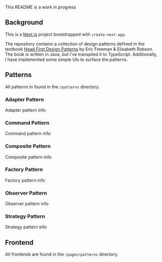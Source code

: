 This README is a work in progress

## Background
This is a [Next.js](https://nextjs.org/) project bootstrapped with `create-next-app`.

The repository contains a collection of design patterns defined in the textbook [Head First Design Patterns](https://www.amazon.com/Head-First-Design-Patterns-Object-Oriented/dp/149207800X/ref=asc_df_149207800X/?tag=hyprod-20&linkCode=df0&hvadid=459709175715&hvpos=&hvnetw=g&hvrand=10081017102457885651&hvpone=&hvptwo=&hvqmt=&hvdev=c&hvdvcmdl=&hvlocint=&hvlocphy=9021719&hvtargid=pla-918195320150&psc=1) by Eric Freeman & Elisabeth Robson. The book is written in Java, but I've transpiled it to TypeScript. Additionally, I have implemented some simple UIs to surface the patterns.

## Patterns
All patterns in found in the `/patterns` directory.

### Adapter Pattern
Adapter pattern info

### Command Pattern
Command pattern info

### Composite Pattern
Composite pattern info

### Factory Pattern
Factory pattern info

### Observer Pattern
Observer pattern info

### Strategy Pattern
Strategy pattern info

## Frontend
All frontends are found in the `/pages/patterns` directory.
